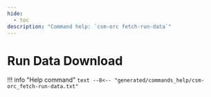 ```yaml
---
hide:
  - toc
description: "Command help: `csm-orc fetch-run-data`"
---
```

# Run Data Download

!!! info "Help command"
    ```text
    --8<-- "generated/commands_help/csm-orc_fetch-run-data.txt"
    ```